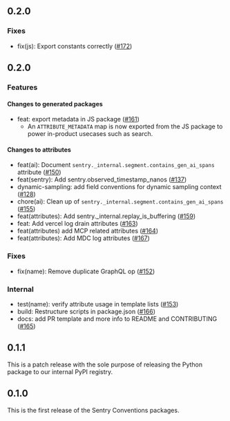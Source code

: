 ## 0.2.0

### Fixes

- fix(js): Export constants correctly ([#172](https://github.com/getsentry/sentry-conventions/pull/172))

## 0.2.0

### Features

#### Changes to generated packages

- feat: export metadata in JS package ([#161](https://github.com/getsentry/sentry-conventions/pull/161))
  - An `ATTRIBUTE_METADATA` map is now exported from the JS package to power in-product usecases such as search.

#### Changes to attributes

- feat(ai): Document `sentry._internal.segment.contains_gen_ai_spans` attribute ([#150](https://github.com/getsentry/sentry-conventions/pull/150))
- feat(sentry): Add sentry.observed_timestamp_nanos ([#137](https://github.com/getsentry/sentry-conventions/pull/137))
- dynamic-sampling: add field conventions for dynamic sampling context ([#128](https://github.com/getsentry/sentry-conventions/pull/128))
- chore(ai): Clean up of `sentry._internal.segment.contains_gen_ai_spans` ([#155](https://github.com/getsentry/sentry-conventions/pull/155))
- feat(attributes): Add sentry._internal.replay_is_buffering ([#159](https://github.com/getsentry/sentry-conventions/pull/159))
- feat: Add vercel log drain attributes ([#163](https://github.com/getsentry/sentry-conventions/pull/163))
- feat(attributes) add MCP related attributes ([#164](https://github.com/getsentry/sentry-conventions/pull/164))
- feat(attributes): Add MDC log attributes ([#167](https://github.com/getsentry/sentry-conventions/pull/167))

### Fixes

- fix(name): Remove duplicate GraphQL op ([#152](https://github.com/getsentry/sentry-conventions/pull/152))

### Internal

- test(name): verify attribute usage in template lists ([#153](https://github.com/getsentry/sentry-conventions/pull/153))
- build: Restructure scripts in package.json ([#166](https://github.com/getsentry/sentry-conventions/pull/166))
- docs: add PR template and more info to README and CONTRIBUTING ([#165](https://github.com/getsentry/sentry-conventions/pull/165))

## 0.1.1

This is a patch release with the sole purpose of releasing the Python package to our internal PyPI registry.

## 0.1.0

This is the first release of the Sentry Conventions packages.
